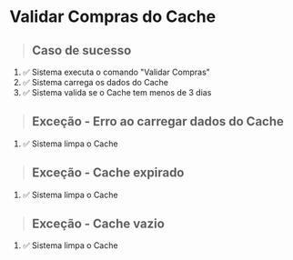 # Validar Compras do Cache

> ## Caso de sucesso

1. ✅ Sistema executa o comando "Validar Compras"
2. ✅ Sistema carrega os dados do Cache
3. ✅ Sistema valida se o Cache tem menos de 3 dias

> ## Exceção - Erro ao carregar dados do Cache

1. ✅ Sistema limpa o Cache

> ## Exceção - Cache expirado

1. ✅ Sistema limpa o Cache

> ## Exceção - Cache vazio

1. ✅ Sistema limpa o Cache
